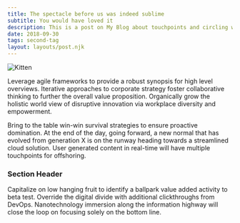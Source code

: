 ```yaml
---
title: The spectacle before us was indeed sublime
subtitle: You would have loved it
description: This is a post on My Blog about touchpoints and circling wagons.
date: 2018-09-30
tags: second-tag
layout: layouts/post.njk
---
```


<!-- ![Green ink](/assets/images/engin-akyurt--GVpdpShB7M-unsplash.jpg) -->

<img class="img-test" src="/assets/images/engin-akyurt--GVpdpShB7M-unsplash.jpg" alt="Kitten" title="A cute kitten"/>

Leverage agile frameworks to provide a robust synopsis for high level overviews. Iterative approaches to corporate strategy foster collaborative thinking to further the overall value proposition. Organically grow the holistic world view of disruptive innovation via workplace diversity and empowerment.

Bring to the table win-win survival strategies to ensure proactive domination. At the end of the day, going forward, a new normal that has evolved from generation X is on the runway heading towards a streamlined cloud solution. User generated content in real-time will have multiple touchpoints for offshoring.

### Section Header

Capitalize on low hanging fruit to identify a ballpark value added activity to beta test. Override the digital divide with additional clickthroughs from DevOps. Nanotechnology immersion along the information highway will close the loop on focusing solely on the bottom line.

